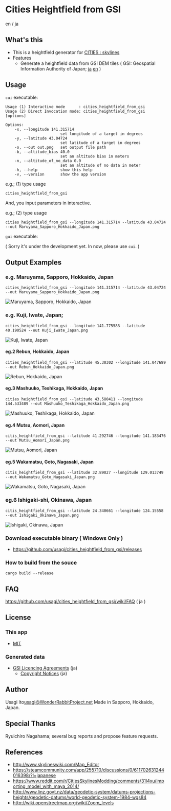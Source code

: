 # Cities Heightfield from GSI

en / [ja](README.ja.md)

## What's this

- This is a heightfield generator for [CITIES : skylines](http://store.steampowered.com/app/255710)
- Features
    - Generate a heightfield data from GSI DEM tiles ( GSI: Geospatial Information Authority of Japan; [ja](http://www.gsi.go.jp/) [en](http://www.gsi.go.jp/ENGLISH/) )

## Usage

`cui` executable:

```
Usage (1) Interactive mode      : cities_heightfield_from_gsi
Usage (2) Direct Invocation mode: cities_heightfield_from_gsi [options]

Options:
    -x, --longitude 141.315714
                        set longitude of a target in degrees
    -y, --latitude 43.04724
                        set latitude of a target in degrees
    -o, --out out.png   set output file path
    -b, --altitude_bias 40.0
                        set an altitude bias in meters
    -n, --altitude_of_no_data 0.0
                        set an altitude of no data in meter
    -h, --help          show this help
    -v, --version       show the app version
```

e.g.; (1) type usage

```
cities_heightfield_from_gsi
```

And, you input parameters in interactive.

e.g.; (2) type usage

```
cities_heightfield_from_gsi --longitude 141.315714 --latitude 43.04724 --out Maruyama_Sapporo_Hokkaido_Japan.png
```

`gui` executable:

( Sorry it's under the development yet. In now, please use `cui`. )

## Output Examples

### e.g. Maruyama, Sapporo, Hokkaido, Japan

```
cities_heightfield_from_gsi --longitude 141.315714 --latitude 43.04724 --out Maruyama_Sapporo_Hokkaido_Japan.png
```

![Maruyama, Sapporo, Hokkaido, Japan](image/Maruyama_Sapporo_Hokkaido_Japan.png)

### e.g. Kuji, Iwate, Japan; 

```
cities_heightfield_from_gsi --longitude 141.775583 --latitude 40.190524 --out Kuji_Iwate_Japan.png
```

![Kuji, Iwate, Japan](image/Kuji_Iwate_Japan.png)

#### eg.2 Rebun, Hokkaido, Japan

```
cities_heightfield_from_gsi --latitude 45.30302 --longitude 141.047689 --out Rebun_Hokkaido_Japan.png
```

![Rebun, Hokkaido, Japan](image/Rebun_Hokkaido_Japan.png)

#### eg.3 Mashuuko, Teshikaga, Hokkaido, Japan

```
cities_heightfield_from_gsi --latitude 43.580411 --longitude 144.533489 --out Mashuuko_Teshikaga_Hokkaido_Japan.png
```

![Mashuuko, Teshikaga, Hokkaido, Japan](image/Mashuuko_Teshikaga_Hokkaido_Japan.png)

#### eg.4 Mutsu, Aomori, Japan

```
citis_heightfield_from_gsi --latitude 41.292746 --longitude 141.183476 --out Mutsu_Aomori_Japan.png
```

![Mutsu, Aomori, Japan](image/Mutsu_Aomori_Japan.png)

#### eg.5 Wakamatsu, Goto, Nagasaki, Japan

```
citis_heightfield_from_gsi --latitude 32.89027 --longitude 129.013749 --out Wakamatsu_Goto_Nagasaki_Japan.png
```

![Wakamatsu, Goto, Nagasaki, Japan](image/Wakamatsu_Goto_Nagasaki_Japan.png)

### eg.6 Ishigaki-shi, Okinawa, Japan

```
citis_heightfield_from_gsi --latitude 24.340661 --longitude 124.15558 --out Ishigaki_Okinawa_Japan.png
```
![Ishigaki, Okinawa, Japan](image/Ishigaki_Okinawa_Japan.png)

### Download executable binary ( Windows Only )

- https://github.com/usagi/cities_heightfield_from_gsi/releases

### How to build from the souce

```
cargo build --release
```

## FAQ

<https://github.com/usagi/cities_heightfield_from_gsi/wiki/FAQ> ( ja )

## License

### This app

- [MIT](LICENCE.md)

### Generated data

- [GSI Licencing Agreements](http://www.gsi.go.jp/LAW/2930-index.html) (ja)
    - [Copyright Notices](http://www.gsi.go.jp/LAW/2930-meizi.html) (ja)

## Author

Usagi Ito<usagi@WonderRabbitProject.net>
Made in Sapporo, Hokkaido, Japan.

## Special Thanks

Ryuichiro Nagahama; several bug reports and propose feature requests.

## References

- http://www.skylineswiki.com/Map_Editor
- https://steamcommunity.com/app/255710/discussions/0/611702631244016398/?l=japanese
- https://www.reddit.com/r/CitiesSkylinesModding/comments/31l4xu/importing_model_with_maya_2014/
- http://www.linz.govt.nz/data/geodetic-system/datums-projections-heights/geodetic-datums/world-geodetic-system-1984-wgs84
- http://wiki.openstreetmap.org/wiki/Zoom_levels

